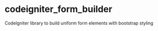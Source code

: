 codeigniter_form_builder
========================

CodeIgniter library to build uniform form elements with bootstrap styling